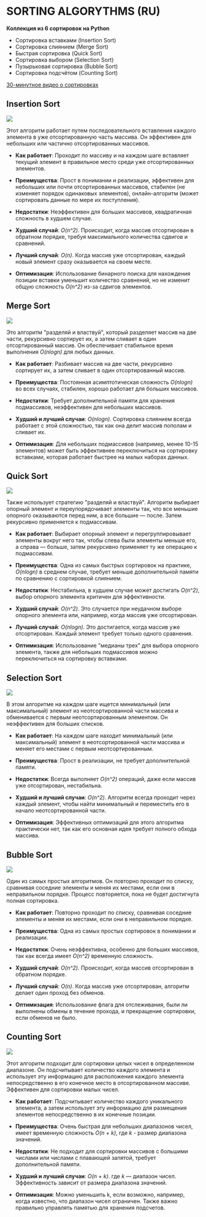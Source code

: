 # SORTING ALGORYTHMS (RU)

**Коллекция из 6 сортировок на Python**

 - Сортировка вставками (Insertion Sort)
 - Сортировка слиянием (Merge Sort)
 - Быстрая сортировка (Quick Sort)
 - Сортировка выбором (Selection Sort)
 - Пузырьковая сортировка (Bubble Sort)
 - Сортировка подсчётом (Counting Sort)

[30-минутное видео о сортировках](https://youtu.be/AAwYzYkjNTg?si=TDYWvKjHMImBr2_s)

## Insertion Sort
![](for_a_readme/INS.gif)

Этот алгоритм работает путем последовательного вставления
каждого элемента в уже отсортированную часть массива.
Он эффективен для небольших или частично отсортированных массивов.

 - **Как работает**: Проходит по массиву и на каждом шаге вставляет текущий элемент в правильное место среди уже отсортированных элементов.
 - **Преимущества**: Прост в понимании и реализации, эффективен для небольших или почти отсортированных массивов, стабилен (не изменяет порядок одинаковых элементов), онлайн-алгоритм (может сортировать данные по мере их поступления).
 - **Недостатки**: Неэффективен для больших массивов, квадратичная сложность в худшем случае.


 - **Худший случай**: *O(n^2)*. Происходит, когда массив отсортирован в обратном порядке, требуя максимального количества сдвигов и сравнений.
 - **Лучший случай**: *O(n)*. Когда массив уже отсортирован, каждый новый элемент сразу оказывается на своем месте.
 - **Оптимизация**: Использование бинарного поиска для нахождения позиции вставки уменьшит количество сравнений, но не изменит общую сложность *O(n^2)* из-за сдвигов элементов.

## Merge Sort
![](for_a_readme/MRG.gif)

Это алгоритм "разделяй и властвуй", который разделяет массив на две части, 
рекурсивно сортирует их, а затем сливает в один отсортированный массив.
Он обеспечивает стабильное время выполнения *O(nlogn)* для любых данных.
 - **Как работает**: Разбивает массив на две части, рекурсивно сортирует их, а затем сливает в один отсортированный массив.
 - **Преимущества**: Постоянная асимптотическая сложность *O(nlogn)* во всех случаях, стабилен, хорошо работает для больших массивов.
 - **Недостатки**: Требует дополнительной памяти для хранения подмассивов, неэффективен для небольших массивов.


 - **Худший и лучший случаи**: *O(nlogn)*. Сортировка слиянием всегда работает с этой сложностью, так как она делит массив пополам и сливает их.
 - **Оптимизация**: Для небольших подмассивов (например, менее 10-15 элементов) может быть эффективнее переключиться на сортировку вставками, которая работает быстрее на малых наборах данных.

## Quick Sort
![](for_a_readme/QCK.gif)

Также использует стратегию "разделяй и властвуй". Алгоритм выбирает опорный элемент и переупорядочивает элементы так,
что все меньшие опорного оказываются перед ним, а все большие — после. Затем рекурсивно применяется к подмассивам.

 - **Как работает**: Выбирает опорный элемент и перегруппировывает элементы вокруг него так, чтобы слева были элементы меньше его, а справа — больше, затем рекурсивно применяет ту же операцию к подмассивам.
 - **Преимущества**: Одна из самых быстрых сортировок на практике, *O(nlogn)* в среднем случае, требует меньше дополнительной памяти по сравнению с сортировкой слиянием.
 - **Недостатки**: Нестабильна, в худшем случае может достигать *O(n^2)*, выбор опорного элемента критичен для эффективности.


 - **Худший случай**: *O(n^2)*. Это случается при неудачном выборе опорного элемента или, например, когда массив уже отсортирован.
 - **Лучший случай**: *O(nlogn)*. Это достигается, когда массив уже отсортирован. Каждый элемент требует только одного сравнения.
 - **Оптимизация**: Использование "медианы трех" для выбора опорного элемента, также для небольших подмассивов можно переключиться на сортировку вставками.

## Selection Sort
![](for_a_readme/SLC.gif)

В этом алгоритме на каждом шаге ищется минимальный (или максимальный) элемент из неотсортированной части массива 
и обменивается с первым неотсортированным элементом. Он неэффективен для больших списков.

 - **Как работает**: На каждом шаге находит минимальный (или максимальный) элемент в неотсортированной части массива и меняет его местами с первым неотсортированным.
 - **Преимущества**: Прост в реализации, не требует дополнительной памяти.
 - **Недостатки**: Всегда выполняет *O(n^2)* операций, даже если массив уже отсортирован, нестабильна.


 - **Худший и лучший случаи**: *O(n^2)*. Алгоритм всегда проходит через каждый элемент, чтобы найти минимальный и переместить его в начало неотсортированной части.
 - **Оптимизация**: Эффективных оптимизаций для этого алгоритма практически нет, так как его основная идея требует полного обхода массива.

## Bubble Sort
![](for_a_readme/BBL.gif)

Один из самых простых алгоритмов. Он повторно проходит по списку, сравнивая соседние элементы и меняя их местами,
если они в неправильном порядке. Процесс повторяется, пока не будет достигнута полная сортировка.

 - **Как работает**: Повторно проходит по списку, сравнивая соседние элементы и меняя их местами, если они в неправильном порядке.
 - **Преимущества**: Одна из самых простых сортировок в понимании и реализации.
 - **Недостатки**: Очень неэффективна, особенно для больших массивов, так как всегда имеет *O(n^2)* временную сложность.


 - **Худший случай**: *O(n^2)*. Происходит, когда массив отсортирован в обратном порядке.
 - **Лучший случай**: *O(n)*. Когда массив уже отсортирован, алгоритм делает один проход без обменов.
 - **Оптимизация**: Использование флага для отслеживания, были ли выполнены обмены в течение прохода, и прекращение сортировки, если обменов не было.

## Counting Sort
![](for_a_readme/CNT.gif)

Этот алгоритм подходит для сортировки целых чисел в определенном диапазоне. Он подсчитывает количество каждого элемента
и использует эту информацию для расположения каждого элемента непосредственно в его конечное место в 
отсортированном массиве. Эффективен для сортировки малых чисел.

 - **Как работает**: Подсчитывает количество каждого уникального элемента, а затем использует эту информацию для размещения элементов непосредственно в их конечные позиции.
 - **Преимущества**: Очень быстрая для небольших диапазонов чисел, имеет временную сложность *O(n + k)*, где *k* - размер диапазона значений.
 - **Недостатки**: Не подходит для сортировки массивов с большими числами или числами с плавающей запятой, требует дополнительной памяти.


 - **Худший и лучший случаи**: *O(n + k)*. где *k* — диапазон чисел. Эффективность зависит от размера диапазона значений.
 - **Оптимизация**: Можно уменьшить k, если возможно, например, когда известно, что диапазон чисел ограничен. Также важно правильно управлять памятью для хранения подсчетов.
